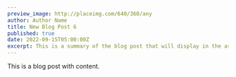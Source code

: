 ```yaml
---
preview_image: http://placeimg.com/640/360/any
author: Author Name
title: New Blog Post 6
published: true
date: 2022-09-15T05:00:00Z
excerpt: This is a summary of the blog post that will display in the article list.
---
```


This is a blog post with content.